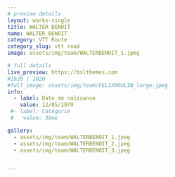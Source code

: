 ```yaml
---
# preview details
layout: works-single
title: WALTER BENOIT
name: WALTER BENOIT
category: VTT Route
category_slug: vtt road
image: assets/img/team/WALTERBENOIT_1.jpeg

# full details
live_preview: https://bslthemes.com
#1920 / 1020
#full_image: assets/img/team/FELIXMOULIN_large.jpeg
info:
  - label: Date de naissance
    value: 12/05/1979
 #- label: Catégorie 
 #   value: 3ème

gallery:
  - assets/img/team/WALTERBENOIT_1.jpeg
  - assets/img/team/WALTERBENOIT_2.jpeg
  - assets/img/team/WALTERBENOIT_3.jpeg


---
```

